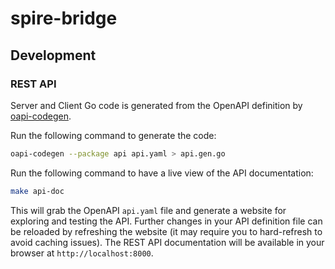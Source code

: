 # spire-bridge

## Development

### REST API

Server and Client Go code is generated from the OpenAPI definition by [oapi-codegen](https://github.com/deepmap/oapi-codegen).

Run the following command to generate the code:

```bash
oapi-codegen --package api api.yaml > api.gen.go
```

Run the following command to have a live view of the API documentation:

```bash
make api-doc
```
This will grab the OpenAPI `api.yaml` file and generate a website for exploring and testing the API. Further changes in your API definition file can be reloaded by refreshing the website (it may require you to hard-refresh to avoid caching issues). The REST API documentation will be available in your browser at `http://localhost:8000`.
